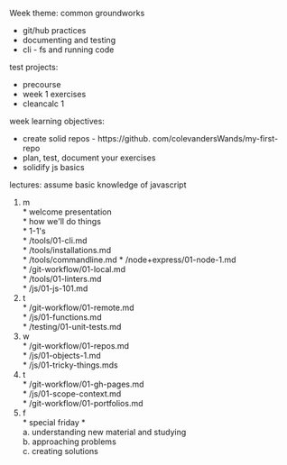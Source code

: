 Week theme:  common groundworks  
  * git/hub practices  
  * documenting and testing   
  * cli - fs and running code  
  
  test
projects:  
  * precourse  
  * week 1 exercises   
  * cleancalc 1  
  
week learning objectives:  
  * create solid repos - https://github.  com/colevandersWands/my-first-repo  
  * plan, test, document your exercises  
  * solidify js basics  
  
lectures:  assume basic knowledge of javascript  
  1. m  
    * welcome presentation  
    * how we'll do things  
    * 1-1's   
    * /tools/01-cli.md  
    * /tools/installations.md  
    * /tools/commandline.md
    * /node+express/01-node-1.md  
    * /git-workflow/01-local.md  
    * /tools/01-linters.md  
    * /js/01-js-101.md
  2. t  
    * /git-workflow/01-remote.md  
    * /js/01-functions.md  
    * /testing/01-unit-tests.md  
  3. w  
    * /git-workflow/01-repos.md  
    * /js/01-objects-1.md   
    * /js/01-tricky-things.mds
  4. t  
    * /git-workflow/01-gh-pages.md  
    * /js/01-scope-context.md  
    * /git-workflow/01-portfolios.md  
  5. f  
    * special friday *  
  a. understanding new material and studying  
  b. approaching problems  
  c. creating solutions  







